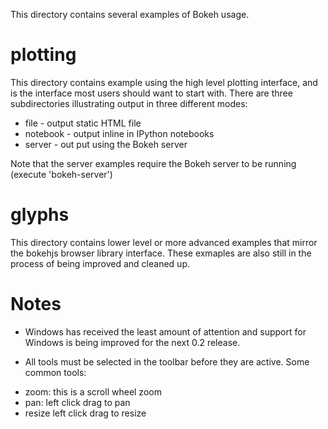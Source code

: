 
This directory contains several examples of Bokeh usage.

plotting
========

This directory contains example using the high level plotting interface, and is the interface most users should want to start with.
There are three subdirectories illustrating output in three different modes:

* file - output static HTML file
* notebook - output inline in IPython notebooks
* server - out put using the Bokeh server 

Note that the server examples require the Bokeh server to be running (execute 'bokeh-server')

glyphs
======

This directory contains lower level or more advanced examples that mirror the bokehjs browser library interface. 
These exmaples are also still in the process of being improved and cleaned up. 

Notes
=====

* Windows has received the least amount of attention and support for Windows is being improved for the next 0.2 release.

* All tools must be selected in the toolbar before they are active. Some common tools:
 - zoom: this is a scroll wheel zoom
 - pan: left click drag to pan
 - resize left click drag to resize

